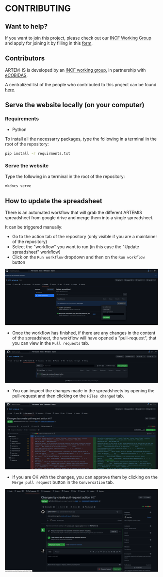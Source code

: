 # CONTRIBUTING

## Want to help?

If you want to join this project, please check out our [INCF Working Group](https://www.incf.org/sig/incf-working-group-artem) and apply for joining it by filling in this [form](https://forms.gle/QHFakdGUQ69QrCYc9).

## Contributors

ARTEM-IS is developed by an [INCF working group](https://www.incf.org/sig/incf-working-group-artem), in partnership with [eCOBIDAS](https://www.incf.org/sig/incfohbm-working-group-checklists-transparent-methods-reporting-neuroscience-ecobidas).

A centralized list of the people who contributed to this project can be found [here](https://osf.io/ut9pc/).

## Serve the website locally (on your computer)

### Requirements

- Python

To install all the necessarry packages,
type the following in a terminal in the root of the repository:

```bash
pip install -r requirments.txt
```

### Serve the website

Type the following in a terminal in the root of the repository:

```bash
mkdocs serve
```

## How to update the spreadsheet

There is an automated workflow that will grab the different ARTEMIS spreadsheet
from google drive and merge them into a single spreadsheet.

It can be triggered manually:

- Go to the action tab of the repository (only visible if you are a maintainer of the repository)
- Select the "workflow" you want to run (in this case the "Update spreadsheet" workflow)
- Click on the `Run workflow` dropdown and then on the `Run workflow` button

![run_manually](./images/run_manually.png)

- Once the workflow has finished, if there are any changes in the content of the spreadsheet,
  the workflow will have opened a "pull-request", that you can view in the `Pull requests` tab.

![view_changes](./images/view_changes.png)

- You can inspect the changes made in the spreadsheets by opening the pull-request
  and then clicking on the `Files changed` tab.

![inspect_changes](./images/inspect_changes.png)

- If you are OK with the changes, you can approve them by clicking on the `Merge pull request` button
  in the `Conversation` tab.

![merge](./images/merge.png)


